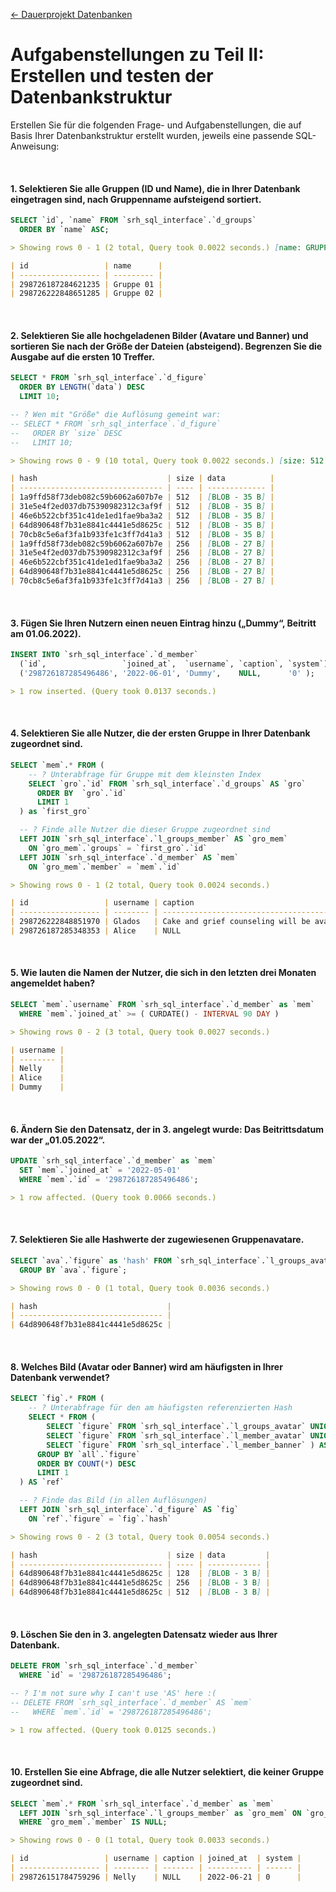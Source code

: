 [← Dauerprojekt Datenbanken](../README.md#dauerprojekt-datenbanken)

# Aufgabenstellungen zu Teil II: Erstellen und testen der Datenbankstruktur

Erstellen Sie für die folgenden Frage- und Aufgabenstellungen, die auf Basis Ihrer Datenbankstruktur erstellt wurden, jeweils eine passende SQL-Anweisung:

<br>

#### 1. Selektieren Sie alle Gruppen (ID und Name), die in Ihrer Datenbank eingetragen sind, nach Gruppenname aufsteigend sortiert.

```sql
SELECT `id`, `name` FROM `srh_sql_interface`.`d_groups`
  ORDER BY `name` ASC;
```

```md
> Showing rows 0 - 1 (2 total, Query took 0.0022 seconds.) [name: GRUPPE 01... - GRUPPE 02...]

| id                 | name      |
| ------------------ | --------- |
| 298726187284621235 | Gruppe 01 |
| 298726222848651285 | Gruppe 02 |
```

<br>

#### 2. Selektieren Sie alle hochgeladenen Bilder (Avatare und Banner) und sortieren Sie nach der Größe der Dateien (absteigend). Begrenzen Sie die Ausgabe auf die ersten 10 Treffer.

```sql
SELECT * FROM `srh_sql_interface`.`d_figure`
  ORDER BY LENGTH(`data`) DESC
  LIMIT 10;

-- ? Wen mit "Größe" die Auflösung gemeint war:
-- SELECT * FROM `srh_sql_interface`.`d_figure`
--   ORDER BY `size` DESC
--   LIMIT 10;
```

```md
> Showing rows 0 - 9 (10 total, Query took 0.0022 seconds.) [size: 512... - 256...]

| hash                             | size | data          |
| -------------------------------- | ---- | ------------- |
| 1a9ffd58f73deb082c59b6062a607b7e | 512  | [BLOB - 35 B] |
| 31e5e4f2ed037db75390982312c3af9f | 512  | [BLOB - 35 B] |
| 46e6b522cbf351c41de1ed1fae9ba3a2 | 512  | [BLOB - 35 B] |
| 64d890648f7b31e8841c4441e5d8625c | 512  | [BLOB - 35 B] |
| 70cb8c5e6af3fa1b933fe1c3ff7d41a3 | 512  | [BLOB - 35 B] |
| 1a9ffd58f73deb082c59b6062a607b7e | 256  | [BLOB - 27 B] |
| 31e5e4f2ed037db75390982312c3af9f | 256  | [BLOB - 27 B] |
| 46e6b522cbf351c41de1ed1fae9ba3a2 | 256  | [BLOB - 27 B] |
| 64d890648f7b31e8841c4441e5d8625c | 256  | [BLOB - 27 B] |
| 70cb8c5e6af3fa1b933fe1c3ff7d41a3 | 256  | [BLOB - 27 B] |
```

<br>

#### 3. Fügen Sie Ihren Nutzern einen neuen Eintrag hinzu („Dummy“, Beitritt am 01.06.2022).

```sql
INSERT INTO `srh_sql_interface`.`d_member`
  (`id`,                 `joined_at`,  `username`, `caption`, `system`) values
  ('298726187285496486', '2022-06-01', 'Dummy',    NULL,      '0' );
```

```md
> 1 row inserted. (Query took 0.0137 seconds.)
```

<br>

#### 4. Selektieren Sie alle Nutzer, die der ersten Gruppe in Ihrer Datenbank zugeordnet sind.

```sql
SELECT `mem`.* FROM (
    -- ? Unterabfrage für Gruppe mit dem kleinsten Index
    SELECT `gro`.`id` FROM `srh_sql_interface`.`d_groups` AS `gro`
      ORDER BY  `gro`.`id`
      LIMIT 1
  ) as `first_gro`

  -- ? Finde alle Nutzer die dieser Gruppe zugeordnet sind
  LEFT JOIN `srh_sql_interface`.`l_groups_member` AS `gro_mem`
    ON `gro_mem`.`groups` = `first_gro`.`id`
  LEFT JOIN `srh_sql_interface`.`d_member` AS `mem`
    ON `gro_mem`.`member` = `mem`.`id`
```

```md
> Showing rows 0 - 1 (2 total, Query took 0.0024 seconds.)

| id                 | username | caption                                               | joined_at  | system |
| ------------------ | -------- | ----------------------------------------------------- | ---------- | ------ |
| 298726222848851970 | Glados   | Cake and grief counseling will be available at the... | 2022-01-01 | 1      |
| 298726187285348353 | Alice    | NULL                                                  | 2022-06-21 | 0      |
```

<br>

#### 5. Wie lauten die Namen der Nutzer, die sich in den letzten drei Monaten angemeldet haben?

```sql
SELECT `mem`.`username` FROM `srh_sql_interface`.`d_member` as `mem`
  WHERE `mem`.`joined_at` >= ( CURDATE() - INTERVAL 90 DAY )
```

```md
> Showing rows 0 - 2 (3 total, Query took 0.0027 seconds.)

| username |
| -------- |
| Nelly    |
| Alice    |
| Dummy    |
```

<br>

#### 6. Ändern Sie den Datensatz, der in 3. angelegt wurde: Das Beitrittsdatum war der „01.05.2022“.

```sql
UPDATE `srh_sql_interface`.`d_member` as `mem`
  SET `mem`.`joined_at` = '2022-05-01'
  WHERE `mem`.`id` = '298726187285496486';
```

```md
> 1 row affected. (Query took 0.0066 seconds.)
```

<br>

#### 7. Selektieren Sie alle Hashwerte der zugewiesenen Gruppenavatare.

```sql
SELECT `ava`.`figure` as 'hash' FROM `srh_sql_interface`.`l_groups_avatar` as `ava`
  GROUP BY `ava`.`figure`;
```

```md
> Showing rows 0 - 0 (1 total, Query took 0.0036 seconds.)

| hash                             |
| -------------------------------- |
| 64d890648f7b31e8841c4441e5d8625c |
```

<br>

#### 8. Welches Bild (Avatar oder Banner) wird am häufigsten in Ihrer Datenbank verwendet?

```sql
SELECT `fig`.* FROM (
    -- ? Unterabfrage für den am häufigsten referenzierten Hash
    SELECT * FROM (
        SELECT `figure` FROM `srh_sql_interface`.`l_groups_avatar` UNION ALL
        SELECT `figure` FROM `srh_sql_interface`.`l_member_avatar` UNION ALL
        SELECT `figure` FROM `srh_sql_interface`.`l_member_banner` ) AS `all`
      GROUP BY `all`.`figure`
      ORDER BY COUNT(*) DESC
      LIMIT 1
  ) AS `ref`

  -- ? Finde das Bild (in allen Auflösungen)
  LEFT JOIN `srh_sql_interface`.`d_figure` AS `fig`
    ON `ref`.`figure` = `fig`.`hash`
```

```md
> Showing rows 0 - 2 (3 total, Query took 0.0054 seconds.)

| hash                             | size | data         |
| -------------------------------- | ---- | ------------ |
| 64d890648f7b31e8841c4441e5d8625c | 128  | [BLOB - 3 B] |
| 64d890648f7b31e8841c4441e5d8625c | 256  | [BLOB - 3 B] |
| 64d890648f7b31e8841c4441e5d8625c | 512  | [BLOB - 3 B] |
```

<br>

#### 9. Löschen Sie den in 3. angelegten Datensatz wieder aus Ihrer Datenbank.

```sql
DELETE FROM `srh_sql_interface`.`d_member`
  WHERE `id` = '298726187285496486';

-- ? I'm not sure why I can't use 'AS' here :(
-- DELETE FROM `srh_sql_interface`.`d_member` AS `mem`
--   WHERE `mem`.`id` = '298726187285496486';
```

```md
> 1 row affected. (Query took 0.0125 seconds.)
```

<br>

#### 10. Erstellen Sie eine Abfrage, die alle Nutzer selektiert, die keiner Gruppe zugeordnet sind.

```sql
SELECT `mem`.* FROM `srh_sql_interface`.`d_member` as `mem`
  LEFT JOIN `srh_sql_interface`.`l_groups_member` as `gro_mem` ON `gro_mem`.`member` = `mem`.`id`
  WHERE `gro_mem`.`member` IS NULL;
```

```md
> Showing rows 0 - 0 (1 total, Query took 0.0033 seconds.)

| id                 | username | caption | joined_at  | system |
| ------------------ | -------- | ------- | ---------- | ------ |
| 298726151784759296 | Nelly    | NULL    | 2022-06-21 | 0      |
```

